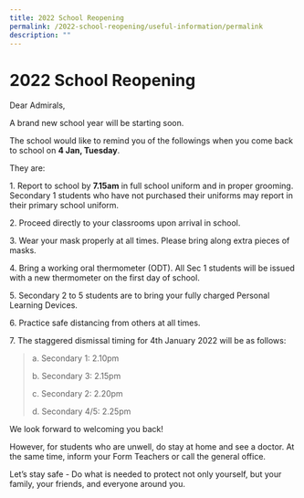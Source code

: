 ```yaml
---
title: 2022 School Reopening
permalink: /2022-school-reopening/useful-information/permalink
description: ""
---
```


2022 School Reopening
=====================

Dear Admirals,  
  

A brand new school year will be starting soon.   

The school would like to remind you of the followings when you come back to school on **4 Jan, Tuesday**.

They are: 

1. Report to school by **7.15am** in full school uniform and in proper grooming. Secondary 1 students who have not purchased their uniforms may report in their primary school uniform.

2. Proceed directly to your classrooms upon arrival in school.

3. Wear your mask properly at all times. Please bring along extra pieces of masks.

4. Bring a working oral thermometer (ODT). All Sec 1 students will be issued with a new thermometer on the first day of school.

5. Secondary 2 to 5 students are to bring your fully charged Personal Learning Devices.

6. Practice safe distancing from others at all times.

7. The staggered dismissal timing for 4th January 2022 will be as follows:

> a. Secondary 1: 2.10pm
> 
> b. Secondary 3: 2.15pm
> 
> c. Secondary 2: 2.20pm
> 
> d. Secondary 4/5: 2.25pm

We look forward to welcoming you back!  

However, for students who are unwell, do stay at home and see a doctor. At the same time, inform your Form Teachers or call the general office.  

Let’s stay safe - Do what is needed to protect not only yourself, but your family, your friends, and everyone around you.